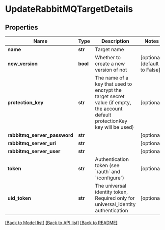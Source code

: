 # UpdateRabbitMQTargetDetails

## Properties
Name | Type | Description | Notes
------------ | ------------- | ------------- | -------------
**name** | **str** | Target name | 
**new_version** | **bool** | Whether to create a new version of not | [optional] [default to False]
**protection_key** | **str** | The name of a key that used to encrypt the target secret value (if empty, the account default protectionKey key will be used) | [optional] 
**rabbitmq_server_password** | **str** |  | [optional] 
**rabbitmq_server_uri** | **str** |  | [optional] 
**rabbitmq_server_user** | **str** |  | [optional] 
**token** | **str** | Authentication token (see &#x60;/auth&#x60; and &#x60;/configure&#x60;) | [optional] 
**uid_token** | **str** | The universal identity token, Required only for universal_identity authentication | [optional] 

[[Back to Model list]](../README.md#documentation-for-models) [[Back to API list]](../README.md#documentation-for-api-endpoints) [[Back to README]](../README.md)



